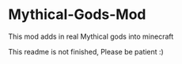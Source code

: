 Mythical-Gods-Mod
=================

This mod adds in real Mythical gods into minecraft

This readme is not finished, Please be patient :)
